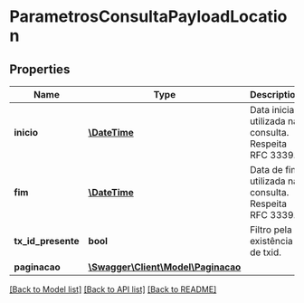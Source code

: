 # ParametrosConsultaPayloadLocation

## Properties
Name | Type | Description | Notes
------------ | ------------- | ------------- | -------------
**inicio** | [**\DateTime**](\DateTime.md) | Data inicial utilizada na consulta. Respeita RFC 3339. | 
**fim** | [**\DateTime**](\DateTime.md) | Data de fim utilizada na consulta. Respeita RFC 3339. | 
**tx_id_presente** | **bool** | Filtro pela existência de txid. | [optional] 
**paginacao** | [**\Swagger\Client\Model\Paginacao**](Paginacao.md) |  | 

[[Back to Model list]](../../README.md#documentation-for-models) [[Back to API list]](../../README.md#documentation-for-api-endpoints) [[Back to README]](../../README.md)

